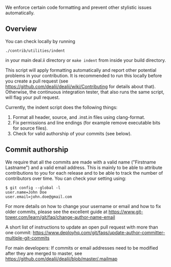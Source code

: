 We enforce certain code formatting and prevent other stylistic issues automatically.

## Overview

You can check locally by running
```
./contrib/utilities/indent
```
in your main deal.ii directory or ``make indent`` from inside your build directory.

This script will apply formatting automatically and report other potential problems in your contribution. It is recommended to run this locally before you create a pull request (see https://github.com/dealii/dealii/wiki/Contributing for details about that). Otherwise, the continuous integration tester, that also runs the same script, will flag your pull request.

Currently, the indent script does the following things:
1. Format all header, source, and .inst.in files using clang-format.
2. Fix permissions and line endings (for example remove executable bits for source files).
3. Check for valid authorship of your commits (see below).

## Commit authorship

We require that all the commits are made with a valid name ("Firstname Lastname") and a valid email address. This is mainly to be able to attribute contributions to you for each release and to be able to track the number of contributors over time.
You can check your setting using:
```
$ git config --global -l
user.name=John Doe
user.email=john.doe@gmail.com
```
For more details on how to change your username or email and how to fix older commits, please see the excellent guide at https://www.git-tower.com/learn/git/faq/change-author-name-email

A short list of instructions to update an open pull request with more than one commit: https://www.deployhq.com/git/faqs/update-author-committer-multiple-git-commits

For main developers: If commits or email addresses need to be modified after they are merged to master, see https://github.com/dealii/dealii/blob/master/.mailmap